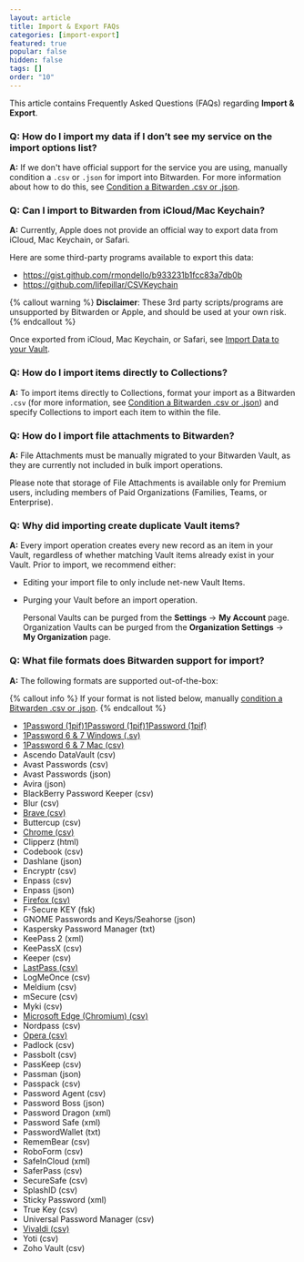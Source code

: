 ```yaml
---
layout: article
title: Import & Export FAQs
categories: [import-export]
featured: true
popular: false
hidden: false
tags: []
order: "10"
---
```


This article contains Frequently Asked Questions (FAQs) regarding **Import &amp; Export**.

### Q: How do I import my data if I don’t see my service on the import options list?

**A:** If we don't have official support for the service you are using, manually condition a `.csv` or `.json` for import into Bitwarden. For more information about how to do this, see [Condition a Bitwarden .csv or .json]({{site.baseurl}}/article/condition-bitwarden-import/).

### Q: Can I import to Bitwarden from iCloud/Mac Keychain?

**A:** Currently, Apple does not provide an official way to export data from iCloud, Mac Keychain, or Safari.

Here are some third-party programs available to export this data:
- <https://gist.github.com/rmondello/b933231b1fcc83a7db0b>
- <https://github.com/lifepillar/CSVKeychain>

{% callout warning %}
**Disclaimer**: These 3rd party scripts/programs are unsupported by Bitwarden or Apple, and should be used at your own risk.
{% endcallout %}

Once exported from iCloud, Mac Keychain, or Safari, see [Import Data to your Vault]({{site.baseurl}}/article/import-data/).

### Q: How do I import items directly to Collections?

**A:** To import items directly to Collections, format your import as a Bitwarden `.csv` (for more information, see [Condition a Bitwarden .csv or .json]({{site.baseurl}}/article/condition-bitwarden-import/)) and specify Collections to import each item to within the file.

### Q: How do I import file attachments to Bitwarden?

**A:** File Attachments must be manually migrated to your Bitwarden Vault, as they are currently not included in bulk import operations.

Please note that storage of File Attachments is available only for Premium users, including members of Paid Organizations (Families, Teams, or Enterprise).

### Q: Why did importing create duplicate Vault items?

**A:** Every import operation creates every new record as an item in your Vault, regardless of whether matching Vault items already exist in your Vault. Prior to import, we recommend either:

- Editing your import file to only include net-new Vault Items.
- Purging your Vault before an import operation.

  Personal Vaults can be purged from the **Settings** &rarr; **My Account** page. Organization Vaults can be purged from the **Organization Settings** &rarr; **My Organization** page.

### Q: What file formats does Bitwarden support for import?

  **A:** The following formats are supported out-of-the-box:

{% callout info %}
If your format is not listed below, manually [condition a Bitwarden .csv or .json]({{site.baseurl}}/article/condition-bitwarden-import/).
{% endcallout %}

  - [1Password (1pif)]({{site.baseurl}}/article/import-from-1password/)[1Password (1pif)]({{site.baseurl}}/article/import-from-1password/)[1Password (1pif)]({{site.baseurl}}/article/import-from-1password/)
  - [1Password 6 &amp; 7 Windows (.sv)]({{site.baseurl}}/article/import-from-1password/)
  - [1Password 6 &amp; 7 Mac (csv)]({{site.baseurl}}/article/import-from-1password/)
  - Ascendo DataVault (csv)
  - Avast Passwords (csv)
  - Avast Passwords (json)
  - Avira (json)
  - BlackBerry Password Keeper (csv)
  - Blur (csv)
  - [Brave (csv)]({{site.baseurl}}/article/import-from-chrome/)
  - Buttercup (csv)
  - [Chrome (csv)]({{site.baseurl}}/article/import-from-chrome/)
  - Clipperz (html)
  - Codebook (csv)
  - Dashlane (json)
  - Encryptr (csv)
  - Enpass (csv)
  - Enpass (json)
  - [Firefox (csv)]({{site.baseurl}}/article/import-from-firefox/)
  - F-Secure KEY (fsk)
  - GNOME Passwords and Keys/Seahorse (json)
  - Kaspersky Password Manager (txt)
  - KeePass 2 (xml)
  - KeePassX (csv)
  - Keeper (csv)
  - [LastPass (csv)]({{site.baseurl}}/article/import-from-lastpass/)
  - LogMeOnce (csv)
  - Meldium (csv)
  - mSecure (csv)
  - Myki (csv)
  - [Microsoft Edge (Chromium) (csv)]({{site.baseurl}}/article/import-from-chrome/)
  - Nordpass (csv)
  - [Opera (csv)]({{site.baseurl}}/article/import-from-chrome/)
  - Padlock (csv)
  - Passbolt (csv)
  - PassKeep (csv)
  - Passman (json)
  - Passpack (csv)
  - Password Agent (csv)
  - Password Boss (json)
  - Password Dragon (xml)
  - Password Safe (xml)
  - PasswordWallet (txt)
  - RememBear (csv)
  - RoboForm (csv)
  - SafeInCloud (xml)
  - SaferPass (csv)
  - SecureSafe (csv)
  - SplashID (csv)
  - Sticky Password (xml)
  - True Key (csv)
  - Universal Password Manager (csv)
  - [Vivaldi (csv)]({{site.baseurl}}/article/import-from-chrome/)
  - Yoti (csv)
  - Zoho Vault (csv)
